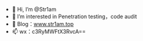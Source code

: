 - 👋 Hi, I’m @Str1am
- 👀 I’m interested in Penetration testing，code audit
- 💞️ Blog：www.str1am.top
- 📫 wx：c3RyMWFtX3RvcA==

<!---
Str1am/Str1am is a ✨ special ✨ repository because its `README.md` (this file) appears on your GitHub profile.
You can click the Preview link to take a look at your changes.
--->
